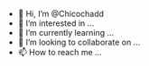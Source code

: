 - 👋 Hi, I’m @Chicochadd
- 👀 I’m interested in ...
- 🌱 I’m currently learning ...
- 💞️ I’m looking to collaborate on ...
- 📫 How to reach me ...

<!---
Chicochadd/Chicochadd is a ✨ special ✨ repository because its `README.md` (this file) appears on your GitHub profile.
You can click the Preview link to take a look at your changes.
--->
